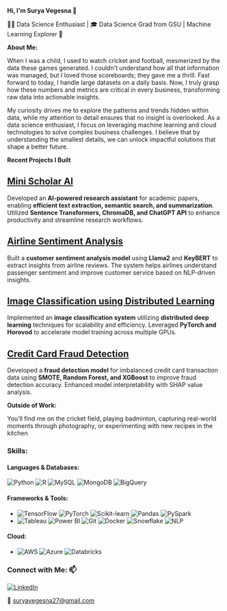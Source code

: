 **Hi, I'm Surya Vegesna 👋**

👨‍💻 Data Science Enthusiast | 🎓 Data Science Grad from GSU | Machine Learning Explorer 🧠

**About Me:**

When I was a child, I used to watch cricket and football, mesmerized by the data these games generated. I couldn't understand how all that information was managed, but I loved those scoreboards; they gave me a thrill. Fast forward to today, I handle large datasets on a daily basis. Now, I truly grasp how these numbers and metrics are critical in every business, transforming raw data into actionable insights.

My curiosity drives me to explore the patterns and trends hidden within data, while my attention to detail ensures that no insight is overlooked. As a data science enthusiast, I focus on leveraging machine learning and cloud technologies to solve complex business challenges. I believe that by understanding the smallest details, we can unlock impactful solutions that shape a better future.

**Recent Projects I Built**


## [Mini Scholar AI](https://github.com/SuryaVegesna27/Mini-Scholar-AI)  
Developed an **AI-powered research assistant** for academic papers, enabling **efficient text extraction, semantic search, and summarization**. Utilized **Sentence Transformers, ChromaDB, and ChatGPT API** to enhance productivity and streamline research workflows.  

## [Airline Sentiment Analysis](https://github.com/SuryaVegesna27/Airline-Customers-Sentiment-Analysis-using-KeyBert-and-Llama2)  
Built a **customer sentiment analysis model** using **Llama2** and **KeyBERT** to extract insights from airline reviews. The system helps airlines understand passenger sentiment and improve customer service based on NLP-driven insights.  

## [Image Classification using Distributed Learning](https://github.com/SuryaVegesna27/Image-Classification-using-Distributed-Learning)  
Implemented an **image classification system** utilizing **distributed deep learning** techniques for scalability and efficiency. Leveraged **PyTorch and Horovod** to accelerate model training across multiple GPUs.  

## [Credit Card Fraud Detection](https://github.com/SuryaVegesna27/Credit_Card_Fraud_Detection_ImbalancedData)  
Developed a **fraud detection model** for imbalanced credit card transaction data using **SMOTE, Random Forest, and XGBoost** to improve fraud detection accuracy. Enhanced model interpretability with SHAP value analysis.  


**Outside of Work:**

You’ll find me on the cricket field, playing badminton, capturing real-world moments through photography, or experimenting with new recipes in the kitchen



### Skills:  

#### Languages & Databases:  
![Python](https://img.shields.io/badge/-Python-blue) ![R](https://img.shields.io/badge/-R-blue) ![MySQL](https://img.shields.io/badge/-MySQL-black) ![MongoDB](https://img.shields.io/badge/-MongoDB-green) ![BigQuery](https://img.shields.io/badge/-BigQuery-lightblue)  

#### **Frameworks & Tools**:
- ![TensorFlow](https://img.shields.io/badge/-TensorFlow-orange) ![PyTorch](https://img.shields.io/badge/-PyTorch-red) ![Scikit-learn](https://img.shields.io/badge/-ScikitLearn-orange) ![Pandas](https://img.shields.io/badge/-Pandas-black) ![PySpark](https://img.shields.io/badge/-PySpark-orange)
- ![Tableau](https://img.shields.io/badge/-Tableau-lightblue) ![Power BI](https://img.shields.io/badge/-PowerBI-yellow) ![Git](https://img.shields.io/badge/-Git-black) ![Docker](https://img.shields.io/badge/-Docker-blue) ![Snowflake](https://img.shields.io/badge/-Snowflake-lightblue) ![NLP](https://img.shields.io/badge/-NLP-purple)

#### **Cloud**:
- ![AWS](https://img.shields.io/badge/-AWS-orange) ![Azure](https://img.shields.io/badge/-Azure-lightblue) ![Databricks](https://img.shields.io/badge/-Databricks-red)

### Connect with Me: 📫  
[![LinkedIn](https://img.shields.io/badge/-LinkedIn-blue)](https://www.linkedin.com/in/suryavegesna27)

📧 suryavegesna27@gmail.com


